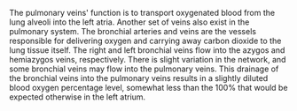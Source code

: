 The pulmonary veins' function is to transport oxygenated blood from the lung alveoli into the left atria. Another set of veins also exist in the pulmonary system. The bronchial arteries and veins are the vessels responsible for delivering oxygen and carrying away carbon dioxide to the lung tissue itself. The right and left bronchial veins flow into the azygos and hemiazygos veins, respectively. There is slight variation in the network, and some bronchial veins may flow into the pulmonary veins. This drainage of the bronchial veins into the pulmonary veins results in a slightly diluted blood oxygen percentage level, somewhat less than the 100% that would be expected otherwise in the left atrium.